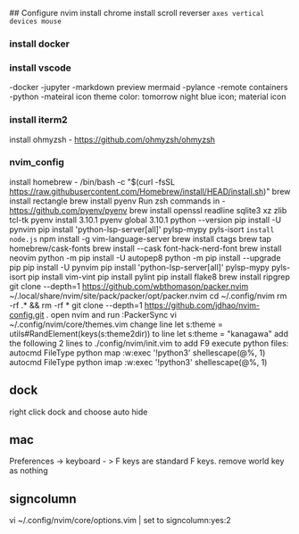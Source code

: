 ## Configure nvim
install chrome
install scroll reverser
`axes vertical 
devices mouse`
### install docker 
### install vscode
-docker
-jupyter
-markdown preview mermaid
-pylance
-remote containers
-python
-mateiral icon theme
color: tomorrow night blue
icon; material icon

### install iterm2
install ohmyzsh - https://github.com/ohmyzsh/ohmyzsh
### nvim_config
install homebrew - /bin/bash -c "$(curl -fsSL https://raw.githubusercontent.com/Homebrew/install/HEAD/install.sh)"
brew install rectangle
brew install pyenv
Run zsh commands in - https://github.com/pyenv/pyenv
brew install openssl readline sqlite3 xz zlib tcl-tk
pyenv install 3.10.1
pyenv global 3.10.1 
python --version
pip install -U pynvim
pip install 'python-lsp-server[all]' pylsp-mypy pyls-isort
`install node.js`
npm install -g vim-language-server
brew install ctags
brew tap homebrew/cask-fonts
brew install --cask font-hack-nerd-font
brew install neovim
python -m pip install -U autopep8
python -m pip install --upgrade pip
pip install -U pynvim
pip install 'python-lsp-server[all]' pylsp-mypy pyls-isort
pip install vim-vint
pip install pylint
pip install flake8
brew install ripgrep
git clone --depth=1 https://github.com/wbthomason/packer.nvim ~/.local/share/nvim/site/pack/packer/opt/packer.nvim
cd ~/.config/nvim
rm -rf .* && rm -rf *
git clone --depth=1 https://github.com/jdhao/nvim-config.git .
open nvim and run :PackerSync
vi ~/.config/nvim/core/themes.vim
change line let s:theme = utils#RandElement(keys(s:theme2dir))
to line let s:theme = "kanagawa"
add the following 2 lines to ./config/nvim/init.vim to add F9 execute python files: 
autocmd FileType python map <buffer> <F9> :w<CR>:exec '!python3' shellescape(@%, 1)<CR>
autocmd FileType python imap <buffer> <F9> <esc>:w<CR>:exec '!python3' shellescape(@%, 1)<CR>

dock
---
right click dock and choose auto hide


mac
---
Preferences -> keyboard - > F keys are standard F keys. remove world key as nothing

signcolumn
--
vi ~/.config/nvim/core/options.vim | set to signcolumn:yes:2 

